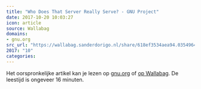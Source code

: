 ```yaml
---
title: "Who Does That Server Really Serve? - GNU Project"
date: 2017-10-20 10:03:27
icon: article
source: Wallabag
domains:
- gnu.org
src_url: "https://wallabag.sanderdorigo.nl/share/618ef3534aea94.03549648"
2017: "10"
categories:
---
```

Het oorspronkelijke artikel kan je lezen op [gnu.org](https://www.gnu.org/philosophy/who-does-that-server-really-serve.html) of [op Wallabag](https://wallabag.sanderdorigo.nl/share/618ef3534aea94.03549648). De leestijd is ongeveer 16 minuten.